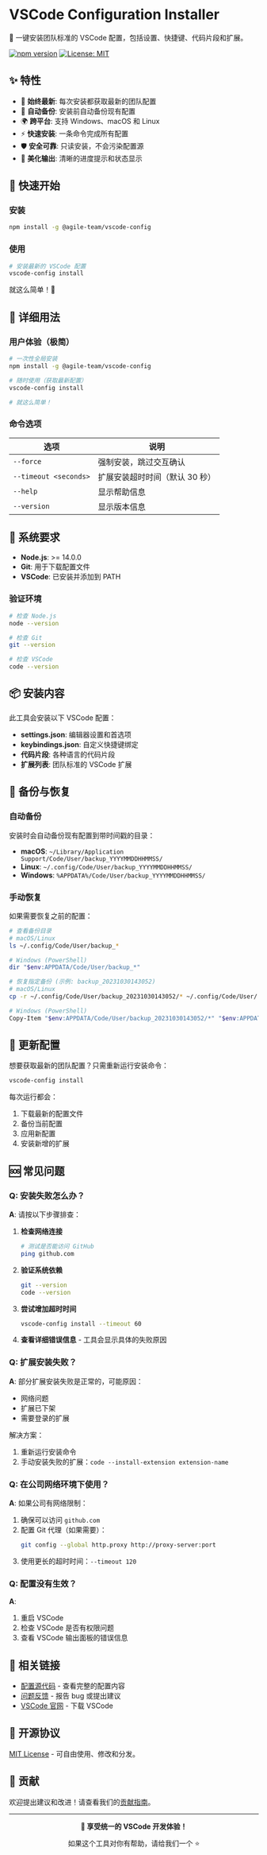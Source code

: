 # VSCode Configuration Installer

🚀 一键安装团队标准的 VSCode 配置，包括设置、快捷键、代码片段和扩展。

[![npm version](https://badge.fury.io/js/%40ChenyCHENYU%2Fvscode-config.svg)](https://badge.fury.io/js/%40ChenyCHENYU%2Fvscode-config)
[![License: MIT](https://img.shields.io/badge/License-MIT-yellow.svg)](https://opensource.org/licenses/MIT)

## ✨ 特性

- 🔄 **始终最新**: 每次安装都获取最新的团队配置
- 💾 **自动备份**: 安装前自动备份现有配置
- 🌍 **跨平台**: 支持 Windows、macOS 和 Linux
- ⚡ **快速安装**: 一条命令完成所有配置
- 🛡️ **安全可靠**: 只读安装，不会污染配置源
- 🎨 **美化输出**: 清晰的进度提示和状态显示

## 🚀 快速开始

### 安装

```bash
npm install -g @agile-team/vscode-config
```

### 使用

```bash
# 安装最新的 VSCode 配置
vscode-config install
```

就这么简单！🎉

## 📖 详细用法

### 用户体验（极简）

```bash
# 一次性全局安装
npm install -g @agile-team/vscode-config

# 随时使用（获取最新配置）
vscode-config install

# 就这么简单！
```

### 命令选项

| 选项                  | 说明                           |
| --------------------- | ------------------------------ |
| `--force`             | 强制安装，跳过交互确认         |
| `--timeout <seconds>` | 扩展安装超时时间（默认 30 秒） |
| `--help`              | 显示帮助信息                   |
| `--version`           | 显示版本信息                   |

## 🔧 系统要求

- **Node.js**: >= 14.0.0
- **Git**: 用于下载配置文件
- **VSCode**: 已安装并添加到 PATH

### 验证环境

```bash
# 检查 Node.js
node --version

# 检查 Git
git --version

# 检查 VSCode
code --version
```

## 📦 安装内容

此工具会安装以下 VSCode 配置：

- **settings.json**: 编辑器设置和首选项
- **keybindings.json**: 自定义快捷键绑定
- **代码片段**: 各种语言的代码片段
- **扩展列表**: 团队标准的 VSCode 扩展

## 💾 备份与恢复

### 自动备份

安装时会自动备份现有配置到带时间戳的目录：

- **macOS**: `~/Library/Application Support/Code/User/backup_YYYYMMDDHHMMSS/`
- **Linux**: `~/.config/Code/User/backup_YYYYMMDDHHMMSS/`
- **Windows**: `%APPDATA%/Code/User/backup_YYYYMMDDHHMMSS/`

### 手动恢复

如果需要恢复之前的配置：

```bash
# 查看备份目录
# macOS/Linux
ls ~/.config/Code/User/backup_*

# Windows (PowerShell)
dir "$env:APPDATA/Code/User/backup_*"

# 恢复指定备份 (示例: backup_20231030143052)
# macOS/Linux
cp -r ~/.config/Code/User/backup_20231030143052/* ~/.config/Code/User/

# Windows (PowerShell)
Copy-Item "$env:APPDATA/Code/User/backup_20231030143052/*" "$env:APPDATA/Code/User/" -Recurse -Force
```

## 🔄 更新配置

想要获取最新的团队配置？只需重新运行安装命令：

```bash
vscode-config install
```

每次运行都会：

1. 下载最新的配置文件
2. 备份当前配置
3. 应用新配置
4. 安装新增的扩展

## 🆘 常见问题

### Q: 安装失败怎么办？

**A**: 请按以下步骤排查：

1. **检查网络连接**

   ```bash
   # 测试是否能访问 GitHub
   ping github.com
   ```

2. **验证系统依赖**

   ```bash
   git --version
   code --version
   ```

3. **尝试增加超时时间**

   ```bash
   vscode-config install --timeout 60
   ```

4. **查看详细错误信息** - 工具会显示具体的失败原因

### Q: 扩展安装失败？

**A**: 部分扩展安装失败是正常的，可能原因：

- 网络问题
- 扩展已下架
- 需要登录的扩展

解决方案：

1. 重新运行安装命令
2. 手动安装失败的扩展：`code --install-extension extension-name`

### Q: 在公司网络环境下使用？

**A**: 如果公司有网络限制：

1. 确保可以访问 `github.com`
2. 配置 Git 代理（如果需要）：
   ```bash
   git config --global http.proxy http://proxy-server:port
   ```
3. 使用更长的超时时间：`--timeout 120`

### Q: 配置没有生效？

**A**:

1. 重启 VSCode
2. 检查 VSCode 是否有权限问题
3. 查看 VSCode 输出面板的错误信息

## 🔗 相关链接

- [配置源代码](https://github.com/yourname/vscode-config) - 查看完整的配置内容
- [问题反馈](https://github.com/yourname/vscode-config-npm/issues) - 报告 bug 或提出建议
- [VSCode 官网](https://code.visualstudio.com/) - 下载 VSCode

## 📄 开源协议

[MIT License](LICENSE) - 可自由使用、修改和分发。

## 🤝 贡献

欢迎提出建议和改进！请查看我们的[贡献指南](CONTRIBUTING.md)。

---

<div align="center">

**🎉 享受统一的 VSCode 开发体验！**

如果这个工具对你有帮助，请给我们一个 ⭐

</div>
